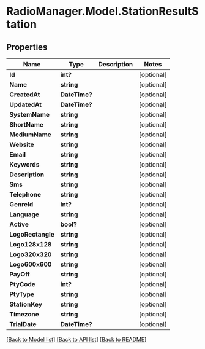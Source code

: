 # RadioManager.Model.StationResultStation
## Properties

Name | Type | Description | Notes
------------ | ------------- | ------------- | -------------
**Id** | **int?** |  | [optional] 
**Name** | **string** |  | [optional] 
**CreatedAt** | **DateTime?** |  | [optional] 
**UpdatedAt** | **DateTime?** |  | [optional] 
**SystemName** | **string** |  | [optional] 
**ShortName** | **string** |  | [optional] 
**MediumName** | **string** |  | [optional] 
**Website** | **string** |  | [optional] 
**Email** | **string** |  | [optional] 
**Keywords** | **string** |  | [optional] 
**Description** | **string** |  | [optional] 
**Sms** | **string** |  | [optional] 
**Telephone** | **string** |  | [optional] 
**GenreId** | **int?** |  | [optional] 
**Language** | **string** |  | [optional] 
**Active** | **bool?** |  | [optional] 
**LogoRectangle** | **string** |  | [optional] 
**Logo128x128** | **string** |  | [optional] 
**Logo320x320** | **string** |  | [optional] 
**Logo600x600** | **string** |  | [optional] 
**PayOff** | **string** |  | [optional] 
**PtyCode** | **int?** |  | [optional] 
**PtyType** | **string** |  | [optional] 
**StationKey** | **string** |  | [optional] 
**Timezone** | **string** |  | [optional] 
**TrialDate** | **DateTime?** |  | [optional] 

[[Back to Model list]](../README.md#documentation-for-models) [[Back to API list]](../README.md#documentation-for-api-endpoints) [[Back to README]](../README.md)

